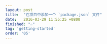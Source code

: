 ```yaml
---
layout: post
title:  "在项目中添加一个 `package.json` 文件"
date:   2016-03-29 11:55:25 +0800
finished: "☆"
tag: 'getting-started'
order: '05'
---
```

